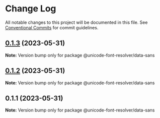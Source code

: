 # Change Log

All notable changes to this project will be documented in this file.
See [Conventional Commits](https://conventionalcommits.org) for commit guidelines.

## [0.1.3](https://github.com/lojjic/unicode-font-resolver/compare/@unicode-font-resolver/data-sans@0.1.2...@unicode-font-resolver/data-sans@0.1.3) (2023-05-31)

**Note:** Version bump only for package @unicode-font-resolver/data-sans

## [0.1.2](https://github.com/lojjic/unicode-font-resolver/compare/@unicode-font-resolver/data-sans@0.1.1...@unicode-font-resolver/data-sans@0.1.2) (2023-05-31)

**Note:** Version bump only for package @unicode-font-resolver/data-sans

## 0.1.1 (2023-05-31)

**Note:** Version bump only for package @unicode-font-resolver/data-sans
